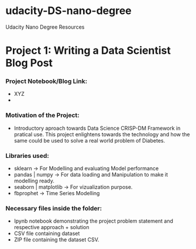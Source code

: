 # udacity-DS-nano-degree
Udacity Nano Degree Resources

# Project 1: Writing a Data Scientist Blog Post
### Project Notebook/Blog Link:
  - XYZ
  - 

### Motivation of the Project:
  - Introductory aproach towards Data Science CRISP-DM Framework in pratical use. This project enlightens towards the technology and how the same could be used to solve a real world problem of Diabetes.
 
### Libraries used:
  - sklearn -> For Modelling and evaluating Model performance
  - pandas | numpy -> For data loading and Manipulation to make it modelling ready.
  - seaborn | matplotlib -> For vizualization purpose.
  - fbprophet -> Time Series Modelling

### Necessary files inside the folder:
  - Ipynb notebook demonstrating the project problem statement and respective approach + solution
  - CSV file containing dataset
  - ZIP file containing the dataset CSV.
